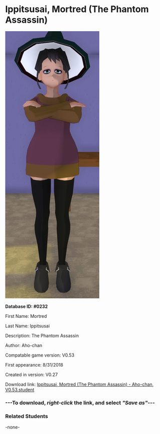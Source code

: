 # Ippitsusai, Mortred (The Phantom Assassin)

<img src="../../Files/Images/Ippitsusai, Mortred (The Phantom Assassin).png" title="Ippitsusai, Mortred (The Phantom Assassin) - Aho-chan, V0.53">

**Database ID: #0232**

First Name: Mortred

Last Name: Ippitsusai

Description: The Phantom Assassin

Author: Aho-chan

Compatable game version: V0.53

First appearance: 8/31/2018

Created in version: V0.27

Download link: <a href="https://raw.githubusercontent.com/Arbiter1223/Daigaku-Gurashi-Custom-Students/master/Files/Student%20Files/Ippitsusai%2C%20Mortred%20(The%20Phantom%20Assassin)%20-%20Aho-chan%2C%20V0.53.student">Ippitsusai, Mortred (The Phantom Assassin) - Aho-chan, V0.53.student</a>

### ---**To download, _right-click_ the link, and select _"Save as"_**---

### Related Students

-none-
